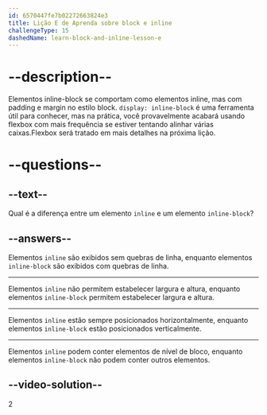 ```yaml
---
id: 6570447fe7b02272663824e3
title: Lição E de Aprenda sobre block e inline
challengeType: 15
dashedName: learn-block-and-inline-lesson-e
---
```


# --description--

Elementos inline-block se comportam como elementos inline, mas com padding e margin no estilo block. `display: inline-block` é uma ferramenta útil para conhecer, mas na prática, você provavelmente acabará usando flexbox com mais frequência se estiver tentando alinhar várias caixas.Flexbox será tratado em mais detalhes na próxima lição.

# --questions--    

## --text--

Qual é a diferença entre um elemento `inline` e um elemento `inline-block`?

## --answers--

Elementos `inline` são exibidos sem quebras de linha, enquanto elementos `inline-block` são exibidos com quebras de linha.

---

Elementos `inline` não permitem estabelecer largura e altura, enquanto elementos `inline-block` permitem estabelecer largura e altura.

---

Elementos `inline` estão sempre posicionados horizontalmente, enquanto elementos `inline-block` estão posicionados verticalmente.

---

Elementos `inline` podem conter elementos de nível de bloco, enquanto elementos `inline-block` não podem conter outros elementos.

## --video-solution--

2
